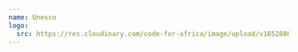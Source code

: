 ```yaml
---
name: Unesco
logo:
  src: https://res.cloudinary.com/code-for-africa/image/upload/v1652880227/codeforafrica/images/logos/unesco_hvtpwf.png
---
```

